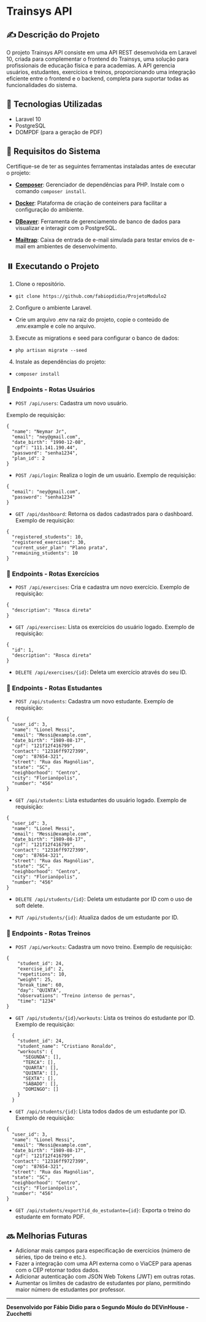 # Trainsys API

## ✍️ Descrição do Projeto

O projeto Trainsys API consiste em uma API REST desenvolvida em Laravel 10, criada para complementar o frontend do Trainsys, uma solução para profissionais de educação física e para academias.
A API gerencia usuários, estudantes, exercícios e treinos, proporcionando uma integração eficiente entre o frontend e o backend, completa para suportar todas as funcionalidades do sistema.

## 🔧 Tecnologias Utilizadas

-   Laravel 10
-   PostgreSQL
-   DOMPDF (para a geração de PDF)

## 💼 Requisitos do Sistema

Certifique-se de ter as seguintes ferramentas instaladas antes de executar o projeto:

-   **[Composer](https://getcomposer.org/)**: Gerenciador de dependências para PHP. Instale com o comando `composer install`.

-   **[Docker](https://www.docker.com/)**: Plataforma de criação de conteiners para facilitar a configuração do ambiente.

-   **[DBeaver](https://dbeaver.io/)**: Ferramenta de gerenciamento de banco de dados para visualizar e interagir com o PostgreSQL.

-   **[Mailtrap](https://mailtrap.io/)**: Caixa de entrada de e-mail simulada para testar envios de e-mail em ambientes de desenvolvimento.

## ⏸️ Executando o Projeto

1. Clone o repositório.

-   `git clone https://github.com/fabiopdidio/ProjetoModulo2`

2. Configure o ambiente Laravel.

-   Crie um arquivo .env na raiz do projeto, copie o conteúdo de .env.example e cole no arquivo.

3. Execute as migrations e seed para configurar o banco de dados:

-   `php artisan migrate --seed`

4. Instale as dependências do projeto:

-   `composer install`

### 🚥 Endpoints - Rotas Usuários

-   `POST /api/users`: Cadastra um novo usuário.

Exemplo de requisição:
```http
{
  "name": "Neymar Jr",
  "email": "ney@gmail.com",
  "date_birth": "1990-12-08",
  "cpf": "111.141.190.44",
  "password": "senha1234",
  "plan_id": 2
}
```

-   `POST /api/login`: Realiza o login de um usuário.
Exemplo de requisição:
```http
{
  "email": "ney@gmail.com",
  "password": "senha1234"
}
```

-   `GET /api/dashboard`: Retorna os dados cadastrados para o dashboard.
Exemplo de requisição:
```http
{
  "registered_students": 10,
  "registered_exercises": 30,
  "current_user_plan": "Plano prata",
  "remaining_students": 10
}
```

### 🚥 Endpoints - Rotas Exercícios

-   `POST /api/exercises`: Cria e cadastra um novo exercício.
Exemplo de requisição:
```http
{
  "description": "Rosca direta"
}
```

-   `GET /api/exercises`: Lista os exercícios do usuário logado.
Exemplo de requisição:
```http
{
  "id": 1,
  "description": "Rosca direta"
}
```

-   `DELETE /api/exercises/{id}`: Deleta um exercício através do seu ID.

### 🚥 Endpoints - Rotas Estudantes

-   `POST /api/students`: Cadastra um novo estudante.
Exemplo de requisição:
```http
{
  "user_id": 3,
  "name": "Lionel Messi",
  "email": "Messi@example.com",
  "date_birth": "1989-08-17",
  "cpf": "121f12f416799",
  "contact": "12316ff9727399",
  "cep": "87654-321",
  "street": "Rua das Magnólias",
  "state": "SC",
  "neighborhood": "Centro",
  "city": "Florianópolis",
  "number": "456"
}
```

-   `GET /api/students`: Lista estudantes do usuário logado.
Exemplo de requisição:
```http
{
  "user_id": 3,
  "name": "Lionel Messi",
  "email": "Messi@example.com",
  "date_birth": "1989-08-17",
  "cpf": "121f12f416799",
  "contact": "12316ff9727399",
  "cep": "87654-321",
  "street": "Rua das Magnólias",
  "state": "SC",
  "neighborhood": "Centro",
  "city": "Florianópolis",
  "number": "456"
}
```

-   `DELETE /api/students/{id}`: Deleta um estudante por ID com o uso de soft delete.

-   `PUT /api/students/{id}`: Atualiza dados de um estudante por ID.

### 🚥 Endpoints - Rotas Treinos

-   `POST /api/workouts`: Cadastra um novo treino.
Exemplo de requisição:
```http
{
    "student_id": 24,
    "exercise_id": 2,
    "repetitions": 10,
    "weight": 25,
    "break_time": 60,
    "day": "QUINTA",
    "observations": "Treino intenso de pernas",
    "time": "1234"
}
```

-   `GET /api/students/{id}/workouts`: Lista os treinos do estudante por ID.
Exemplo de requisição:
```http
  {
    "student_id": 24,
    "student_name": "Cristiano Ronaldo",
    "workouts": {
      "SEGUNDA": [],
      "TERCA": [],
      "QUARTA": [],
      "QUINTA": [],
      "SEXTA": [],
      "SÁBADO": [],
      "DOMINGO": []
    }
  }
  ```

-   `GET /api/students/{id}`: Lista todos dados de um estudante por ID.
Exemplo de requisição:
```http
{
  "user_id": 3,
  "name": "Lionel Messi",
  "email": "Messi@example.com",
  "date_birth": "1989-08-17",
  "cpf": "121f12f416799",
  "contact": "12316ff9727399",
  "cep": "87654-321",
  "street": "Rua das Magnólias",
  "state": "SC",
  "neighborhood": "Centro",
  "city": "Florianópolis",
  "number": "456"
}
```
-   `GET /api/students/export?id_do_estudante={id}`: Exporta o treino do estudante em formato PDF.

## 🔜 Melhorias Futuras

-   Adicionar mais campos para especificação de exercícios (número de séries, tipo de treino e etc.).
-   Fazer a integração com uma API externa como o ViaCEP para apenas com o CEP retornar todos dados.
-   Adicionar autenticação com JSON Web Tokens (JWT) em outras rotas.
-   Aumentar os limites de cadastro de estudantes por plano, permitindo maior número de estudantes por professor.

---

**Desenvolvido por Fábio Didio para o Segundo Móulo do DEVinHouse - Zucchetti**
```

